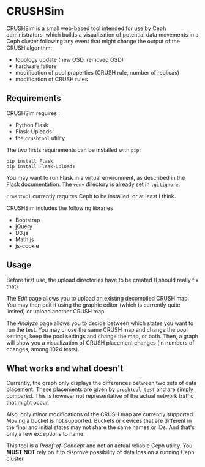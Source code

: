 # CRUSHSim

CRUSHSim is a small web-based tool intended for use by Ceph administrators, which builds a visualization of potential data movements in a Ceph cluster following any event that might change the output of the CRUSH algorithm: 
- topology update (new OSD, removed OSD)
- hardware failure
- modification of pool properties (CRUSH rule, number of replicas)
- modification of CRUSH rules

## Requirements

CRUSHSim requires :
- Python Flask
- Flask-Uploads
- the `crushtool` utility

The two firsts requirements can be installed with `pip`:
```
pip install Flask
pip install Flask-Uploads
```
You may want to run Flask in a virtual environment, as described in the [Flask documentation](http://flask.pocoo.org/docs/0.10/installation/). The `venv` directory is already set in `.gitignore`.

`crushtool` currently requires Ceph to be installed, or at least I think.

CRUSHSim includes the following libraries
- Bootstrap
- jQuery
- D3.js
- Math.js
- js-cookie

## Usage

Before first use, the upload directories have to be created (I should really fix that)

The _Edit_ page allows you to upload an existing decompiled CRUSH map. You may then edit it using the graphic editor (which is currently quite limited) or upload another CRUSH map.

The _Analyze_ page allows you to decide between which states you want to run the test. You may chose the same CRUSH map and change the pool settings, keep the pool settings and change the map, or both. Then, a graph will show you a visualization of CRUSH placement changes (in numbers of changes, among 1024 tests).

## What works and what doesn't

Currently, the graph only displays the differences between two sets of data placement. These placements are given by `crushtool test` and are simply compared. This is however not representative of the actual network traffic that might occur.

Also, only minor modifications of the CRUSH map are currently supported. Moving a bucket is not supported. Buckets or devices that are different in the final and initial states may not share the same names or IDs. And that's only a few exceptions to name.

This tool is a _Proof-of-Concept_ and not an actual reliable Ceph utility. You **MUST NOT** rely on it to disprove possibility of data loss on a running Ceph cluster. 


